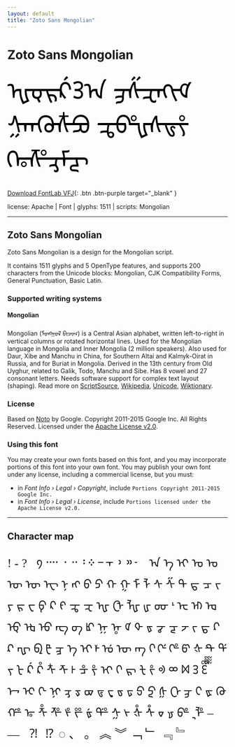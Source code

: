 ```yaml
---
layout: default
title: "Zoto Sans Mongolian"
---
```


# Zoto Sans Mongolian

<div contenteditable="true" style="font-family: 'Zoto Sans Mongolian'; font-size: 4em; color:black; margin: 0.5em 0 0.5em 0; line-height: 1.4em;">
ᡙᡇᠷᡬᢃᠠ ᢖᠱᠽᠩᡞᡏ ᢢᠬᢙᡮᠫᠥ ᠼᢨᠾᠰᢎᡲ ᢉᢛᢝᢋᠮᡓ
</div>

[Download FontLab VFJ](https://downgit.github.io/#/home?url=https://github.com/fontlabcom/getgo-fonts/blob/main/getgo-fonts/apache/zotosans/zotosans-mongolian.vfj){: .btn .btn-purple target="_blank" }

license: Apache \| Font \| glyphs: 1511 \| scripts: Mongolian

---


## Zoto Sans Mongolian

Zoto Sans Mongolian is a design for the Mongolian script.

It contains 1511 glyphs and 5 OpenType features, and supports 200 characters from the Unicode blocks: Mongolian, CJK Compatibility Forms, General Punctuation, Basic Latin.


### Supported writing systems


#### Mongolian

Mongolian (ᠮᠣᠩᠭᠣᠯ ᠪᠢᠴᠢᠭ) is a Central Asian alphabet, written left-to-right in vertical columns or rotated horizontal lines. Used for the Mongolian language in Mongolia and Inner Mongolia (2 million speakers). Also used for Daur, Xibe and Manchu in China, for Southern Altai and Kalmyk-Oirat in Russia, and for Buriat in Mongolia. Derived in the 13th century from Old Uyghur, related to Galik, Todo, Manchu and Sibe. Has 8 vowel and 27 consonant letters. Needs software support for complex text layout (shaping). Read more on [ScriptSource](https://scriptsource.org/scr/Mong), [Wikipedia](https://en.wikipedia.org/wiki/ISO_15924:Mong), [Unicode](https://www.unicode.org/versions/Unicode13.0.0/ch13.pdf#G27803), [Wiktionary](https://en.wiktionary.org/wiki/Category:Uyghurjin_script).


### License

Based on [Noto](https://github.com/notofonts) by Google. Copyright 2011-2015 Google Inc. All Rights Reserved. Licensed under the [Apache License v2.0](https://www.apache.org/licenses/LICENSE-2.0.txt).

### Using this font

You may create your own fonts based on this font, and you may incorporate portions of this font into your own font. You may publish your own font under any license, including a commercial license, but you must:

- in _Font Info › Legal › Copyright_, include `Portions Copyright 2011-2015 Google Inc.`
- in _Font Info › Legal › License_, include `Portions licensed under the Apache License v2.0.`


---

## Character map

<div style="font-family: 'Zoto Sans Mongolian'; font-size: 2em;">
! - ?   ᠀ ᠁ ᠂ ᠃ ᠄ ᠅ ᠆ ᠇ ᠈ ᠉ ᠊ ᠋ ᠌ ᠍ ᠠ ᠡ ᠢ ᠣ ᠤ ᠥ ᠦ ᠧ ᠨ ᠩ ᠪ ᠫ ᠬ ᠭ ᠮ ᠯ ᠰ ᠱ ᠲ ᠳ ᠴ ᠵ ᠶ ᠷ ᠸ ᠹ ᠺ ᠻ ᠼ ᠽ ᠾ ᠿ ᡀ ᡁ ᡂ ᡃ ᡄ ᡅ ᡆ ᡇ ᡈ ᡉ ᡊ ᡋ ᡌ ᡍ ᡎ ᡏ ᡐ ᡑ ᡒ ᡓ ᡔ ᡕ ᡖ ᡗ ᡘ ᡙ ᡚ ᡛ ᡜ ᡝ ᡞ ᡟ ᡠ ᡡ ᡢ ᡣ ᡤ ᡥ ᡦ ᡧ ᡨ ᡩ ᡪ ᡫ ᡬ ᡭ ᡮ ᡯ ᡰ ᡱ ᡲ ᡳ ᡴ ᡵ ᡶ ᡷ ᢀ ᢁ ᢂ ᢃ ᢄ ᢅ ᢆ ᢇ ᢈ ᢉ ᢊ ᢋ ᢌ ᢍ ᢎ ᢏ ᢐ ᢑ ᢒ ᢓ ᢔ ᢕ ᢖ ᢗ ᢘ ᢙ ᢚ ᢛ ᢜ ᢝ ᢞ ᢟ ᢠ ᢡ ᢢ ᢣ ᢤ ᢥ ᢦ ᢧ ᢨ ᢩ ᢪ – —   ⁈ ⁉ ◌ 、 。 ︽ ︾ ﹁ ﹂ ﹃ ﹄
</div>

